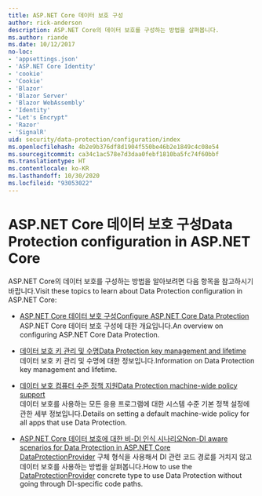 ```yaml
---
title: ASP.NET Core 데이터 보호 구성
author: rick-anderson
description: ASP.NET Core의 데이터 보호를 구성하는 방법을 살펴봅니다.
ms.author: riande
ms.date: 10/12/2017
no-loc:
- 'appsettings.json'
- 'ASP.NET Core Identity'
- 'cookie'
- 'Cookie'
- 'Blazor'
- 'Blazor Server'
- 'Blazor WebAssembly'
- 'Identity'
- "Let's Encrypt"
- 'Razor'
- 'SignalR'
uid: security/data-protection/configuration/index
ms.openlocfilehash: 4b2e9b376df8d1904f550be46b2e1849c4c08e54
ms.sourcegitcommit: ca34c1ac578e7d3daa0febf1810ba5fc74f60bbf
ms.translationtype: HT
ms.contentlocale: ko-KR
ms.lasthandoff: 10/30/2020
ms.locfileid: "93053022"
---
```

# <a name="data-protection-configuration-in-aspnet-core"></a><span data-ttu-id="67aab-103">ASP.NET Core 데이터 보호 구성</span><span class="sxs-lookup"><span data-stu-id="67aab-103">Data Protection configuration in ASP.NET Core</span></span>

<span data-ttu-id="67aab-104">ASP.NET Core의 데이터 보호를 구성하는 방법을 알아보려면 다음 항목을 참고하시기 바랍니다.</span><span class="sxs-lookup"><span data-stu-id="67aab-104">Visit these topics to learn about Data Protection configuration in ASP.NET Core:</span></span>

* [<span data-ttu-id="67aab-105">ASP.NET Core 데이터 보호 구성</span><span class="sxs-lookup"><span data-stu-id="67aab-105">Configure ASP.NET Core Data Protection</span></span>](xref:security/data-protection/configuration/overview)  
  <span data-ttu-id="67aab-106">ASP.NET Core 데이터 보호 구성에 대한 개요입니다.</span><span class="sxs-lookup"><span data-stu-id="67aab-106">An overview on configuring ASP.NET Core Data Protection.</span></span>

* [<span data-ttu-id="67aab-107">데이터 보호 키 관리 및 수명</span><span class="sxs-lookup"><span data-stu-id="67aab-107">Data Protection key management and lifetime</span></span>](xref:security/data-protection/configuration/default-settings)  
  <span data-ttu-id="67aab-108">데이터 보호 키 관리 및 수명에 대한 정보입니다.</span><span class="sxs-lookup"><span data-stu-id="67aab-108">Information on Data Protection key management and lifetime.</span></span>

* [<span data-ttu-id="67aab-109">데이터 보호 컴퓨터 수준 정책 지원</span><span class="sxs-lookup"><span data-stu-id="67aab-109">Data Protection machine-wide policy support</span></span>](xref:security/data-protection/configuration/machine-wide-policy)  
  <span data-ttu-id="67aab-110">데이터 보호를 사용하는 모든 응용 프로그램에 대한 시스템 수준 기본 정책 설정에 관한 세부 정보입니다.</span><span class="sxs-lookup"><span data-stu-id="67aab-110">Details on setting a default machine-wide policy for all apps that use Data Protection.</span></span>

* [<span data-ttu-id="67aab-111">ASP.NET Core 데이터 보호에 대한 비-DI 인식 시나리오</span><span class="sxs-lookup"><span data-stu-id="67aab-111">Non-DI aware scenarios for Data Protection in ASP.NET Core</span></span>](xref:security/data-protection/configuration/non-di-scenarios)  
  <span data-ttu-id="67aab-112">[DataProtectionProvider](/dotnet/api/Microsoft.AspNetCore.DataProtection.DataProtectionProvider) 구체 형식을 사용해서 DI 관련 코드 경로를 거치지 않고 데이터 보호를 사용하는 방법을 살펴봅니다.</span><span class="sxs-lookup"><span data-stu-id="67aab-112">How to use the [DataProtectionProvider](/dotnet/api/Microsoft.AspNetCore.DataProtection.DataProtectionProvider) concrete type to use Data Protection without going through DI-specific code paths.</span></span>
